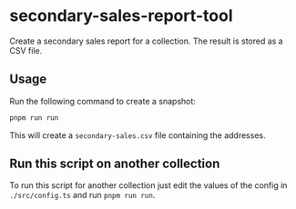 # secondary-sales-report-tool

Create a secondary sales report for a collection. The result is stored as a CSV file.

## Usage

Run the following command to create a snapshot:

```bash
pnpm run run
```

This will create a `secondary-sales.csv` file containing the addresses.

## Run this script on another collection

To run this script for another collection just edit the values of the config in `./src/config.ts` and run `pnpm run run`.
